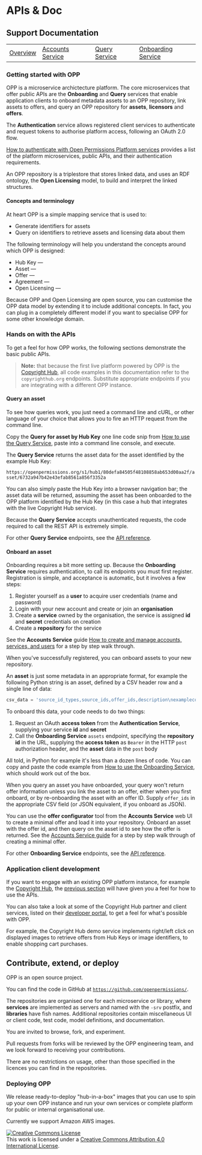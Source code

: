 # APIs & Doc

## Support Documentation

|||||
|----|---|---|---|
|[Overview](index.md) | [Accounts Service](account-toc.md) | [Query Service](query-toc.md) | [Onboarding Service](onboard-toc.md) | [Authentication Service](auth-toc.md)

### Getting started with OPP

OPP is a microservice archictecture platform. The core microservices
that offer public APIs are the **Onboarding** and **Query** services
that enable application clients to onboard metadata assets to an OPP
repository, link assets to offers, and query an OPP repository for
**assets**, **licensors** and **offers**.

The **Authentication** service allows registered client services to
authenticate and request tokens to authorise platform access,
following an OAuth 2.0 flow.

[How to authenticate with Open Permissions Platform services](https://github.com/openpermissions/auth-srv/blob/master/documents/markdown/how-to-auth.md#services-summary)
provides a list of the platform microservices, public APIs, and their
authentication requirements.

An OPP repository is a triplestore that stores linked data, and uses
an RDF ontology, the **Open Licensing** model, to build and interpret
the linked structures.

#### Concepts and terminology

At heart OPP is a simple mapping service that is used to:

+ Generate identifiers for assets
+ Query on identifiers to retrieve assets and licensing data about
  them

The following terminology will help you understand the concepts around
which OPP is designed:

+ Hub Key &mdash;
+ Asset &mdash;
+ Offer &mdash;
+ Agreement &mdash;
+ Open Licensing &mdash;

Because OPP and Open Licensing are open source, you can customise the
OPP data model by extending it to include additional concepts. In
fact, you can plug in a completely different model if you want to
specialise OPP for some other knowledge domain.

### Hands on with the APIs

To get a feel for how OPP works, the following sections demonstrate
the basic public APIs.

>**Note:** that because the first live platform powered by OPP is the
>[Copyright Hub](http://www.copyrighthub.org/copyrighthub_org/community/),
>all code examples in this documentation refer to the
>`copyrighthub.org` endpoints. Substitute appropriate endpoints if you
>are integrating with a different OPP instance.

#### Query an asset

To see how queries work, you just need a command line and cURL, or
other language of your choice that allows you to fire an HTTP request
from the command line.

Copy the **Query for asset by Hub Key** one line code snip from [How to use the Query Service](https://github.com/openpermissions/query-srv/blob/master/documents/markdown/how-to-query.md), paste into a command line console, and execute.

The **Query Service** returns the asset data for the asset identified
by the example Hub Key:

```https://openpermissions.org/s1/hub1/80defa84505f48108858ab653d00aa2f/asset/6732a947b42e43efab8561a856f3352a```

You can also simply paste the Hub Key into a browser navigation bar;
the asset data will be returned, assuming the asset has been onboarded
to the OPP platform identified by the Hub Key (in this case a hub that
integrates with the live Copyright Hub service).

Because the **Query Service** accepts unauthenticated requests, the
code required to call the REST API is extremely simple.

For other **Query Service** endpoints, see the
[API reference](https://github.com/openpermissions/query-srv/blob/master/documents/apiary/api.md).

#### Onboard an asset

Onboarding requires a bit more setting up. Because the **Onboarding
Service** requires authentication, to call its endpoints you must
first register. Registration is simple, and acceptance is automatic,
but it involves a few steps:
  1. Register yourself as a **user** to acquire user credentials (name and
    password)
  1. Login with your new account and create or join an **organisation**
  1. Create a **service** owned by the organisation, the service is
     assigned **id** and **secret** credentials on creation
  1. Create a **repository** for the service

See the **Accounts Service** guide
[How to create and manage accounts, services, and users](https://github.com/openpermissions/accounts-srv/blob/master/documents/markdown/how-to-register.md)
for a step by step walk through.

When you've successfully registered, you can onboard assets to your
new repository.

An **asset** is just some metadata in an appropriate format, for
example the following Python string is an asset, defined by a CSV
header row and a single line of data:

```python
csv_data = 'source_id_types,source_ids,offer_ids,description\nexamplecopictureid,DSC_00A987,,"Cannubi cru vineyard at sunset, Barolo, Piemonte, Italy"'
```

To onboard this data, your code needs to do two things:

1. Request an OAuth **access token** from the **Authentication
   Service**, supplying your service **id** and **secret**
2. Call the **Onboarding Service** `assets` endpoint, specifying the
**repository id** in the URL, supplying the **access token** as
`Bearer` in the HTTP `post` authorization header, and the **asset**
data in the `post` body

All told, in Python for example it's less than a dozen lines of
code. You can copy and paste the code example from
[How to use the Onboarding Service](https://github.com/openpermissions/onboarding-srv/blob/master/documents/markdown/how-to-onboard.md),
which should work out of the box.

When you query an asset you have onboarded, your query won't return
offer information unless you link the asset to an offer, either when
you first onboard, or by re-onboarding the asset with an offer
ID. Supply `offer_ids` in the appropriate CSV field (or JSON
equivalent, if you onboard as JSON).

You can use the **offer configurator** tool from the **Accounts
Service** web UI to create a minimal offer and load it into your
repository. Onboard an asset with the offer id, and then query on the
asset id to see how the offer is returned. See the
[Accounts Service guide](https://github.com/openpermissions/accounts-srv/blob/master/documents/markdown/how-to-register.md)
for a step by step walk through of creating a minimal offer.

For other **Onboarding Service** endpoints, see the
[API reference](https://github.com/openpermissions/onboarding-srv/blob/master/documents/apiary/api.md).

### Application client development

If you want to engage with an existing OPP platform instance, for
example the [Copyright Hub](http://www.copyrighthub.org), the
[previous section](#hands-on-with-the-apis) will have given you a feel for
how to use the APIs.

You can also take a look at some of the Copyright Hub partner and
client services, listed on their
[developer portal](http://developer.copyrighthub.org/), to get a feel
for what's possible with OPP.

For example, the Copyright Hub demo service implements right/left
click on displayed images to retrieve offers from Hub Keys or image
identifiers, to enable shopping cart purchases.

## Contribute, extend, or deploy

OPP is an open source project.

You can find the code in GitHub at [`https://github.com/openpermissions/`](https://github.com/openpermissions/).

The repositories are organised one for each microservice or library,
where **services** are implemented as servers and named with the
`-srv` postfix, and **libraries** have fish names. Additional
repositories contain miscellaneous UI or client code, test code, model
definitions, and documentation.

You are invited to browse, fork, and experiment.

Pull requests from forks will be reviewed by the OPP engineering team,
and we look forward to receiving your contributions.

There are no restrictions on usage, other than those specified in the
licences you can find in the repositories.

### Deploying OPP

We release ready-to-deploy "hub-in-a-box" images that you can use to
spin up your own OPP instance and run your own services or complete
platform for public or internal organisational use.

Currently we support Amazon AWS images.

<!-- Copyright Notice -->
<a rel="license" href="http://creativecommons.org/licenses/by/4.0/"><img alt="Creative Commons License" style="border-width:0" src="https://i.creativecommons.org/l/by/4.0/80x15.png" /></a><br />This work is licensed under a <a rel="license" href="http://creativecommons.org/licenses/by/4.0/">Creative Commons Attribution 4.0 International License</a>.
